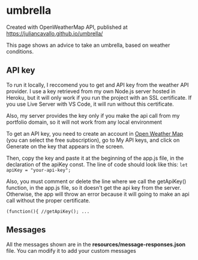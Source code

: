 # umbrella
Created with OpenWeatherMap API, published at https://juliancavallo.github.io/umbrella/

This page shows an advice to take an umbrella, based on weather conditions.

## API key
To run it locally, I reccomend you to get and API key from the weather API provider. I use a key retrieved from my own Node.js server hosted in Heroku, but it will only work if you run the project with an SSL certificate. If you use Live Server with VS Code, it will run without this certificate.

Also, my server provides the key only if you make the api call from my portfolio domain, so it will not work from any local environment

To get an API key, you need to create an account in [Open Weather Map](https://openweathermap.org/) (you can select the free subscription), go to My API keys, and click on Generate on the key that appears in the screen.

Then, copy the key and paste it at the beginning of the app.js file, in the declaration of the apiKey const. The line of code should look like this:
`let apiKey = "your-api-key";`

Also, you must comment or delete the line where we call the getApiKey() function, in the app.js file, so it doesn't get the api key from the server. Otherwise, the app will throw an error because it will going to make an api call without the proper certificate.

`(function(){
    //getApiKey();
    ...
`

## Messages
All the messages shown are in the **resources/message-responses.json** file. You can modify it to add your custom messages
